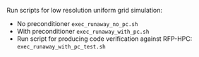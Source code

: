 Run scripts for low resolution uniform grid simulation:

* No preconditioner `exec_runaway_no_pc.sh`
* With preconditioner `exec_runaway_with_pc.sh`
* Run script for producing code verification against RFP-HPC: `exec_runaway_with_pc_test.sh`
